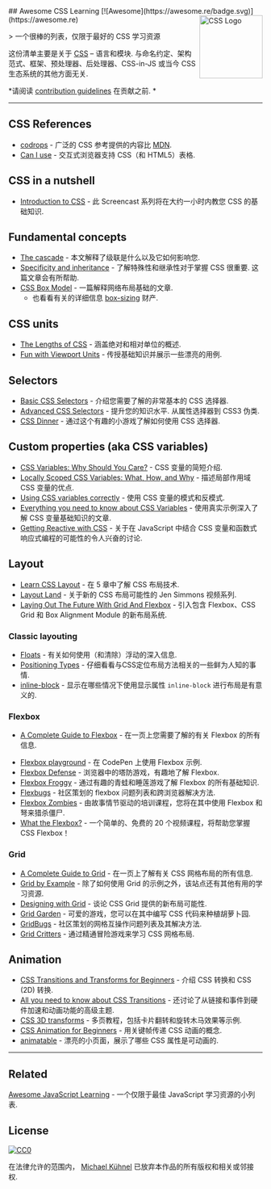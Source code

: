 <div class="github-widget" data-repo="micromata/awesome-css-learning"></div>
<script async src="https://pagead2.googlesyndication.com/pagead/js/adsbygoogle.js"></script><ins class="adsbygoogle" style="display:block" data-ad-client="ca-pub-6890694312814945" data-ad-slot="5473692530" data-ad-format="auto"  data-full-width-responsive="true"></ins><script>(adsbygoogle = window.adsbygoogle || []).push({});</script>
## Awesome CSS Learning [![Awesome](https://awesome.re/badge.svg)](https://awesome.re) <a href="https://developer.mozilla.org/docs/Web/CSS"><img src="https://upload.wikimedia.org/wikipedia/commons/d/d5/CSS3_logo_and_wordmark.svg" width="125" align="right" alt="CSS Logo"></a>

&gt; 一个很棒的列表，仅限于最好的 CSS 学习资源

这份清单主要是关于 [CSS](https://developer.mozilla.org/docs/Web/CSS)  – 语言和模块. 与命名约定、架构范式、框架、预处理器、后处理器、CSS-in-JS 或当今 CSS 生态系统的其他方面无关.

*请阅读 [contribution guidelines](https://github.com/micromata/awesome-css-learning/blob/master/.github/contributing.md) 在贡献之前. *



---

## CSS References

- [codrops](https://tympanus.net/codrops/css_reference/) - 广泛的 CSS 参考提供的内容比 [MDN](https://developer.mozilla.org/en-US/docs/Web/CSS/Reference).
- [Can I use](https://caniuse.com) - 交互式浏览器支持 CSS（和 HTML5）表格.

## CSS in a nutshell

- [Introduction to CSS](https://scrimba.com/g/gintrotocss) - 此 Screencast 系列将在大约一小时内教您 CSS 的基础知识.

## Fundamental concepts

- [The cascade](https://developer.mozilla.org/en-US/docs/Web/CSS/Cascade) - 本文解释了级联是什么以及它如何影响您.
- [Specificity and inheritance](https://www.smashingmagazine.com/2010/04/css-specificity-and-inheritance/)  - 了解特殊性和继承性对于掌握 CSS 很重要. 这篇文章会有所帮助.
- [CSS Box Model](https://developer.mozilla.org/en-US/docs/Learn/CSS/Introduction_to_CSS/Box_model) - 一篇解释网络布局基础的文章.
  - 也看看有关的详细信息 [box-sizing](https://css-tricks.com/box-sizing/) 财产.

## CSS units

- [The Lengths of CSS](https://css-tricks.com/the-lengths-of-css/) - 涵盖绝对和相对单位的概述.
- [Fun with Viewport Units](https://css-tricks.com/fun-viewport-units/) - 传授基础知识并展示一些漂亮的用例.

## Selectors

- [Basic CSS Selectors](https://www.sitepoint.com/css-selectors/) - 介绍您需要了解的非常基本的 CSS 选择器.
- [Advanced CSS Selectors](https://www.smashingmagazine.com/2009/08/taming-advanced-css-selectors/)  - 提升您的知识水平. 从属性选择器到 CSS3 伪类.
- [CSS Dinner](https://flukeout.github.io) - 通过这个有趣的小游戏了解如何使用 CSS 选择器.

## Custom properties (aka CSS variables)

- [CSS Variables: Why Should You Care?](https://developers.google.com/web/updates/2016/02/css-variables-why-should-you-care) - CSS 变量的简短介绍.
- [Locally Scoped CSS Variables: What, How, and Why](https://una.im/local-css-vars/) - 描述局部作用域 CSS 变量的优点.
- [Using CSS variables correctly](https://www.madebymike.com.au/writing/using-css-variables/) - 使用 CSS 变量的模式和反模式.
- [Everything you need to know about CSS Variables](https://medium.freecodecamp.org/everything-you-need-to-know-about-css-variables-c74d922ea855) - 使用真实示例深入了解 CSS 变量基础知识的文章.
- [Getting Reactive with CSS](https://www.youtube.com/watch?v=4IRPxCMAIfA) - 关于在 JavaScript 中结合 CSS 变量和函数式响应式编程的可能性的令人兴奋的讨论.

## Layout

- [Learn CSS Layout](http://book.mixu.net/css) - 在 5 章中了解 CSS 布局技术.
- [Layout Land](https://www.youtube.com/channel/UC7TizprGknbDalbHplROtag) - 关于新的 CSS 布局可能性的 Jen Simmons 视频系列.
- [Laying Out The Future With Grid And Flexbox](https://www.youtube.com/watch?v=hj355PRbwSQ) - 引入包含 Flexbox、CSS Grid 和 Box Alignment Module 的新布局系统.

### Classic layouting

- [Floats](https://tympanus.net/codrops/css_reference/float/) - 有关如何使用（和清除）浮动的深入信息.
- [Positioning Types](https://scotch.io/bar-talk/5-things-you-might-not-know-about-the-css-positioning-types) - 仔细看看与CSS定位布局方法相关的一些鲜为人知的事情.
- [inline-block](https://iamsteve.me/blog/entry/inline_block) - 显示在哪些情况下使用显示属性 `inline-block` 进行布局是有意义的.

### Flexbox

- [A Complete Guide to Flexbox](https://css-tricks.com/snippets/css/a-guide-to-flexbox/) - 在一页上您需要了解的有关 Flexbox 的所有信息.
<!--lint ignore no-dead-urls-->
- [Flexbox playground](https://codepen.io/enxaneta/full/adLPwv) - 在 CodePen 上使用 Flexbox 示例.
- [Flexbox Defense](http://www.flexboxdefense.com) - 浏览器中的塔防游戏，有趣地了解 Flexbox.
- [Flexbox Froggy](https://flexboxfroggy.com) - 通过有趣的青蛙和睡莲游戏了解 Flexbox 的所有基础知识.
- [Flexbugs](https://github.com/philipwalton/flexbugs) - 社区策划的 flexbox 问题列表和跨浏览器解决方法.
- [Flexbox Zombies](https://flexboxzombies.com) - 由故事情节驱动的培训课程，您将在其中使用 Flexbox 和弩来猎杀僵尸.
- [What the Flexbox?](https://flexbox.io/) - 一个简单的、免费的 20 个视频课程，将帮助您掌握 CSS Flexbox！

### Grid

- [A Complete Guide to Grid](https://css-tricks.com/snippets/css/complete-guide-grid/) - 在一页上了解有关 CSS 网格布局的所有信息.
- [Grid by Example](https://gridbyexample.com) - 除了如何使用 Grid 的示例之外，该站点还有其他有用的学习资源.
- [Designing with Grid](https://talks.jensimmons.com/J5VRbA/designing-with-grid) - 谈论 CSS Grid 提供的新布局可能性.
- [Grid Garden](https://cssgridgarden.com) - 可爱的游戏，您可以在其中编写 CSS 代码来种植胡萝卜园.
- [GridBugs](https://github.com/rachelandrew/gridbugs) - 社区策划的网格互操作问题列表及其解决方法.
- [Grid Critters](https://www.gridcritters.com) - 通过精通冒险游戏来学习 CSS 网格布局.

## Animation

- [CSS Transitions and Transforms for Beginners](https://robots.thoughtbot.com/transitions-and-transforms) - 介绍 CSS 转换和 CSS (2D) 转换.
- [All you need to know about CSS Transitions](https://blog.alexmaccaw.com/all-you-need-to-know-about-css-transitions/) - 还讨论了从链接和事件到硬件加速和动画功能的高级主题.
- [CSS 3D transforms](https://3dtransforms.desandro.com) - 多页教程，包括卡片翻转和旋转木马效果等示例.
- [CSS Animation for Beginners](https://robots.thoughtbot.com/css-animation-for-beginners) - 用关键帧传递 CSS 动画的概念.
- [animatable](http://leaverou.github.io/animatable/) - 漂亮的小页面，展示了哪些 CSS 属性是可动画的. 

---

## Related

[Awesome JavaScript Learning](https://github.com/micromata/awesome-javascript-learning) - 一个仅限于最佳 JavaScript 学习资源的小列表.

## License

[![CC0](http://mirrors.creativecommons.org/presskit/buttons/88x31/svg/cc-zero.svg)](https://creativecommons.org/publicdomain/zero/1.0/)

在法律允许的范围内， [Michael Kühnel](http://micromata.de) 已放弃本作品的所有版权和相关或邻接权.
